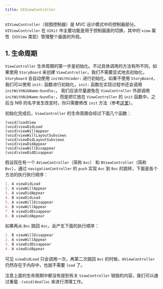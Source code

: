 ```yaml
---
title: UIViewController
---
```


`UIViewController`（视图控制器）是 MVC 设计模式中的控制器部分。`UIViewController` 在 `UIKit` 中主要功能是用于控制画面的切换，其中的 `view` 属性（`UIView` 类型）管理整个画面的外观。

## 1. 生命周期

`ViewController` 生命周期的第一步是初始化。不过具体调用的方法有所不同，如果使用 `StoryBoard` 来创建 `ViewController`，我们不需要显式地去初始化，`Storyboard` 会自动使用 `initWithCoder:` 进行初始化。如果不使用 `StoryBoard`，我们可以使用 `init:` 函数进行初始化，`init:` 函数在实现过程中还会调用 `initWithNibName:bundle:`。 我们应该尽量避免在 `ViewController` 外部调用 `initWithNibName:bundle:`，而是把它放在 `ViewController` 的 `init` 函数中，之后当 NIB 的名字发生改变时，你只需要修改 `init` 方法（参考[这里](https://stackoverflow.com/questions/2224077/when-should-i-initialize-a-view-controller-using-initwithnibname)）。

初始化完成后，`ViewController` 的生命周期会经过下面几个函数：

```objc
(void)loadView
(void)viewDidLoad
(void)viewWillAppear
(void)viewWillLayoutSubviews
(void)viewDidLayoutSubviews
(void)viewDidAppear
(void)viewWillDisappear
(void)viewDidDisappear
```

假设现在有一个 `AViewController`（简称 `Avc`） 和 `BViewController`（简称 `Bvc`），通过 `navigationController` 的 `push` 实现 `Avc` 到 `Bvc` 的跳转，下面是各个方法的执行执行顺序：

```markdown
1. A viewDidLoad
2. A viewWillAppear
3. A viewDidAppear
4. B viewDidLoad
5. A viewWillDisappear
6. B viewWillAppear
7. A viewDidDisappear
8. B viewDidAppear
```

如果再从 `Bvc` 跳回 `Avc`，会产生下面的执行顺序：

```markdown
1. B viewWillDisappear  
2. A viewWillAppear  
3. B viewDidDisappear  
4. A viewDidAppear  
```

可见 `viewDidLoad` 只会调用一次，再第二次跳回 `Avc` 的时候，`AViewController` 仍然存在于内存中，也就不需要 `load` 了。

注意上面的生命周期中都没有提到有关 `ViewController` 销毁的内容，我们可以通过重载 `-(void)dealloc` 来进行清理工作。